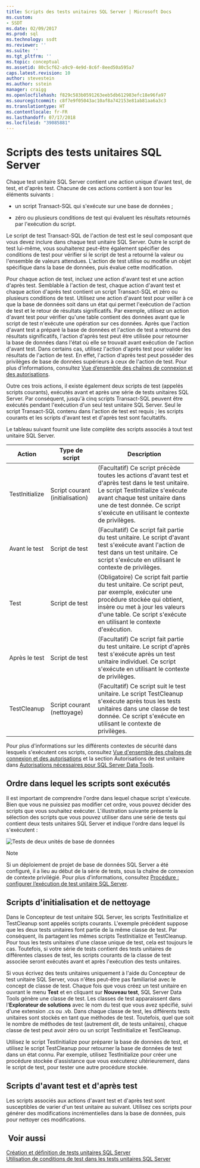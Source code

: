 ```yaml
---
title: Scripts des tests unitaires SQL Server | Microsoft Docs
ms.custom:
- SSDT
ms.date: 02/09/2017
ms.prod: sql
ms.technology: ssdt
ms.reviewer: ''
ms.suite: ''
ms.tgt_pltfrm: ''
ms.topic: conceptual
ms.assetid: 80c5cf62-a9c9-4e9d-8c6f-8eed50a595a7
caps.latest.revision: 10
author: stevestein
ms.author: sstein
manager: craigg
ms.openlocfilehash: f829c583b0591263eeb5db612983efc18e96fa97
ms.sourcegitcommit: c8f7e9f05043ac10af8a742153e81ab81aa6a3c3
ms.translationtype: HT
ms.contentlocale: fr-FR
ms.lasthandoff: 07/17/2018
ms.locfileid: "39085881"
---
```

# <a name="scripts-in-sql-server-unit-tests"></a>Scripts des tests unitaires SQL Server
Chaque test unitaire SQL Server contient une action unique d'avant test, de test, et d'après test. Chacune de ces actions contient à son tour les éléments suivants :  
  
-   un script Transact\-SQL qui s'exécute sur une base de données ;  
  
-   zéro ou plusieurs conditions de test qui évaluent les résultats retournés par l'exécution du script.  
  
Le script de test Transact\-SQL de l'action de test est le seul composant que vous devez inclure dans chaque test unitaire SQL Server. Outre le script de test lui-même, vous souhaiterez peut-être également spécifier des conditions de test pour vérifier si le script de test a retourné la valeur ou l'ensemble de valeurs attendues. L'action de test utilise ou modifie un objet spécifique dans la base de données, puis évalue cette modification.  
  
Pour chaque action de test, incluez une action d'avant test et une action d'après test. Semblable à l'action de test, chaque action d'avant test et chaque action d'après test contient un script Transact\-SQL et zéro ou plusieurs conditions de test. Utilisez une action d'avant test pour veiller à ce que la base de données soit dans un état qui permet l'exécution de l'action de test et le retour de résultats significatifs. Par exemple, utilisez un action d'avant test pour vérifier qu'une table contient des données avant que le script de test n'exécute une opération sur ces données. Après que l'action d'avant test a préparé la base de données et l'action de test a retourné des résultats significatifs, l'action d'après test peut être utilisée pour retourner la base de données dans l'état où elle se trouvait avant exécution de l'action d'avant test. Dans certains cas, utilisez l'action d'après test pour valider les résultats de l'action de test. En effet, l'action d'après test peut posséder des privilèges de base de données supérieurs à ceux de l'action de test. Pour plus d’informations, consultez [Vue d’ensemble des chaînes de connexion et des autorisations](../ssdt/overview-of-connection-strings-and-permissions.md).  
  
Outre ces trois actions, il existe également deux scripts de test (appelés scripts courants), exécutés avant et après une série de tests unitaires SQL Server. Par conséquent, jusqu'à cinq scripts Transact\-SQL peuvent être exécutés pendant l'exécution d'un seul test unitaire SQL Server. Seul le script Transact\-SQL contenu dans l'action de test est requis ; les scripts courants et les scripts d'avant test et d'après test sont facultatifs.  
  
Le tableau suivant fournit une liste complète des scripts associés à tout test unitaire SQL Server.  
  
|**Action**|**Type de script**|**Description**|  
|--------------|-------------------|-------------------|  
|TestInitialize|Script courant (initialisation)|(Facultatif) Ce script précède toutes les actions d'avant test et d'après test dans le test unitaire. Le script TestInitialize s'exécute avant chaque test unitaire dans une de test donnée. Ce script s'exécute en utilisant le contexte de privilèges.|  
|Avant le test|Script de test|(Facultatif) Ce script fait partie du test unitaire. Le script d'avant test s'exécute avant l'action de test dans un test unitaire. Ce script s'exécute en utilisant le contexte de privilèges.|  
|Test|Script de test|(Obligatoire) Ce script fait partie du test unitaire. Ce script peut, par exemple, exécuter une procédure stockée qui obtient, insère ou met à jour les valeurs d'une table. Ce script s'exécute en utilisant le contexte d'exécution.|  
|Après le test|Script de test|(Facultatif) Ce script fait partie du test unitaire. Le script d'après test s'exécute après un test unitaire individuel. Ce script s'exécute en utilisant le contexte de privilèges.|  
|TestCleanup|Script courant (nettoyage)|(Facultatif) Ce script suit le test unitaire. Le script TestCleanup s'exécute après tous les tests unitaires dans une classe de test donnée. Ce script s'exécute en utilisant le contexte de privilèges.|  
  
Pour plus d'informations sur les différents contextes de sécurité dans lesquels s'exécutent ces scripts, consultez [Vue d'ensemble des chaînes de connexion et des autorisations](../ssdt/overview-of-connection-strings-and-permissions.md) et la section Autorisations de test unitaire dans [Autorisations nécessaires pour SQL Server Data Tools](../ssdt/required-permissions-for-sql-server-data-tools.md).  
  
## <a name="order-in-which-scripts-are-run"></a>Ordre dans lequel les scripts sont exécutés  
Il est important de comprendre l'ordre dans lequel chaque script s'exécute. Bien que vous ne puissiez pas modifier cet ordre, vous pouvez décider des scripts que vous souhaitez exécuter. L'illustration suivante présente la sélection des scripts que vous pouvez utiliser dans une série de tests qui contient deux tests unitaires SQL Server et indique l'ordre dans lequel ils s'exécutent :  
  
![Tests de deux unités de base de données](../ssdt/media/twodatabaseunittests.png "Tests de deux unités de base de données")  
  
> [!NOTE]  
> Si un déploiement de projet de base de données SQL Server a été configuré, il a lieu au début de la série de tests, sous la chaîne de connexion de contexte privilégié. Pour plus d’informations, consultez [Procédure : configurer l’exécution de test unitaire SQL Server](../ssdt/how-to-configure-sql-server-unit-test-execution.md).  
  
## <a name="initialization-and-cleanup-scripts"></a>Scripts d'initialisation et de nettoyage  
Dans le Concepteur de test unitaire SQL Server, les scripts TestInitialize et TestCleanup sont appelés scripts courants. L'exemple précédent suppose que les deux tests unitaires font partie de la même classe de test. Par conséquent, ils partagent les mêmes scripts TestInitialize et TestCleanup. Pour tous les tests unitaires d'une classe unique de test, cela est toujours le cas. Toutefois, si votre série de tests contient des tests unitaires de différentes classes de test, les scripts courants de la classe de test associée seront exécutés avant et après l'exécution des tests unitaires.  
  
Si vous écrivez des tests unitaires uniquement à l'aide du Concepteur de test unitaire SQL Server, vous n'êtes peut-être pas familiarisé avec le concept de classe de test. Chaque fois que vous créez un test unitaire en ouvrant le menu **Test** et en cliquant sur **Nouveau test**, SQL Server Data Tools génère une classe de test. Les classes de test apparaissent dans l'**Explorateur de solutions** avec le nom du test que vous avez spécifié, suivi d'une extension .cs ou .vb. Dans chaque classe de test, les différents tests unitaires sont stockés en tant que méthodes de test. Toutefois, quel que soit le nombre de méthodes de test (autrement dit, de tests unitaires), chaque classe de test peut avoir zéro ou un script TestInitialize et TestCleanup.  
  
Utilisez le script TestInitialize pour préparer la base de données de test, et utilisez le script TestCleanup pour retourner la base de données de test dans un état connu. Par exemple, utilisez TestInitialize pour créer une procédure stockée d'assistance que vous exécuterez ultérieurement, dans le script de test, pour tester une autre procédure stockée.  
  
## <a name="pre-test-and-post-test-scripts"></a>Scripts d'avant test et d'après test  
Les scripts associés aux actions d'avant test et d'après test sont susceptibles de varier d'un test unitaire au suivant. Utilisez ces scripts pour générer des modifications incrémentielles dans la base de données, puis pour nettoyer ces modifications.  
  
## <a name="see-also"></a> Voir aussi  
[Création et définition de tests unitaires SQL Server](../ssdt/creating-and-defining-sql-server-unit-tests.md)  
[Utilisation de conditions de test dans les tests unitaires SQL Server](../ssdt/using-test-conditions-in-sql-server-unit-tests.md)  
  
